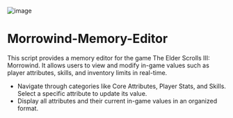 ![image](https://github.com/user-attachments/assets/3662d0ba-3010-4693-94ff-4dcec45d8e15)


# Morrowind-Memory-Editor
This script provides a memory editor for the game The Elder Scrolls III: Morrowind. It allows users to view and modify in-game values such as player attributes, skills, and inventory limits in real-time.


- Navigate through categories like Core Attributes, Player Stats, and Skills. Select a specific attribute to update its value.
- Display all attributes and their current in-game values in an organized format.


